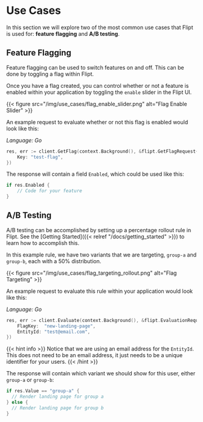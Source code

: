 # Use Cases

In this section we will explore two of the most common use cases that Flipt is used for: **feature flagging** and **A/B testing**.

## Feature Flagging

Feature flagging can be used to switch features on and off. This can be done by toggling a flag within Flipt.

Once you have a flag created, you can control whether or not a feature is enabled within your application by toggling the `enable` slider in the Flipt UI.

{{< figure src="/img/use_cases/flag_enable_slider.png" alt="Flag Enable Slider" >}}

An example request to evaluate whether or not this flag is enabled would look like this:

*Language: Go*
```go
res, err := client.GetFlag(context.Background(), &flipt.GetFlagRequest{
	Key: "test-flag",
})
```

The response will contain a field `Enabled`, which could be used like this:

```go
if res.Enabled {
	// Code for your feature
}
```

## A/B Testing

A/B testing can be accomplished by setting up a percentage rollout rule in Flipt. See the [Getting Started]({{< relref "/docs/getting_started" >}}) to learn how to accomplish this.

In this example rule, we have two variants that we are targeting, `group-a` and `group-b`, each with a 50% distribution.

{{< figure src="/img/use_cases/flag_targeting_rollout.png" alt="Flag Targeting" >}}

An example request to evaluate this rule within your application would look like this:

*Language: Go*
```go
res, err := client.Evaluate(context.Background(), &flipt.EvaluationRequest{
	FlagKey:  "new-landing-page",
	EntityId: "test@email.com",
})
```

{{< hint info >}}
Notice that we are using an email address for the `EntityId`. This does not need to be an email address, it just needs to be a unique identifier for your users.
{{< /hint >}}

The response will contain which variant we should show for this user, either `group-a` or `group-b`:

```go
if res.Value == "group-a" {
  // Render landing page for group a
} else {
  // Render landing page for group b
}
```